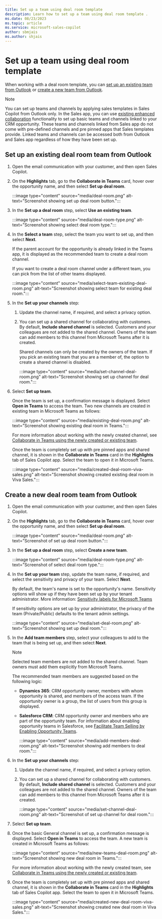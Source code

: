 ```yaml
---
title: Set up a team using deal room template 
description: Learn how to set up a team using deal room template .
ms.date: 08/23/2023
ms.topic: article
ms.service: microsoft-sales-copilot
author: sbmjais
ms.author: shjais 
---
```


# Set up a team using deal room template

When working with a deal room template, you can [set up an existing team from Outlook](#set-up-an-existing-deal-room-team-from-outlook) or [create a new team from Outlook](#create-a-new-deal-room-team-from-outlook).

> [!NOTE]
> You can set up teams and channels by applying sales templates in Sales Copilot from Outlook only. In the Sales app, you can use [existing enhanced collaboration](/dynamics365/sales/teams-integration/teams-collaboration-enhanced-experience) functionality to set up basic teams and channels linked to your CRM opportunity. These teams and channels linked from Sales app do not come with pre-defined channels and pre pinned apps that Sales templates provide. Linked teams and channels can be accessed both from Outlook and Sales app regardless of how they have been set up.

## Set up an existing deal room team from Outlook

1. Open the email communication with your customer, and then open Sales Copilot.

1. On the **Highlights** tab, go to the **Collaborate in Teams** card, hover over the opportunity name, and then select **Set up deal room**.

    :::image type="content" source="media/deal-room.png" alt-text="Screenshot showing set up deal room button.":::

1. In the **Set up a deal room** step, select **Use an existing team**.

    :::image type="content" source="media/deal-room-type.png" alt-text="Screenshot showing select deal room type.":::

1. In the **Select a team** step, select the team you want to set up, and then select **Next**.

    If the parent account for the opportunity is already linked in the Teams app, it is displayed as the recommended team to create a deal room channel.

    If you want to create a deal room channel under a different team, you can pick from the list of other teams displayed.

    :::image type="content" source="media/select-team-existing-deal-room.png" alt-text="Screenshot showing select team for existing deal room.":::

1. In the **Set up your channels** step:

    1. Update the channel name, if required, and select a privacy option.

    1. You can set up a shared channel for collaborating with customers. By default, **Include shared channel** is selected. Customers and your colleagues are not added to the shared channel. Owners of the team can add members to this channel from Microsoft Teams after it is created.

        Shared channels can only be created by the owners of the team. If you pick an existing team that you are a member of, the option to create a shared channel is disabled.

        :::image type="content" source="media/set-channel-deal-room.png" alt-text="Screenshot showing set up channel for deal room.":::

1. Select **Set up team**.

    Once the team is set up, a confirmation message is displayed. Select **Open in Teams** to access the team. Two new channels are created in existing team in Microsoft Teams as follows:

    :::image type="content" source="media/existing-deal-room.png" alt-text="Screenshot showing existing deal room in Teams.":::

    For more information about working with the newly created channel, see [Collaborate in Teams using the newly created or existing team](collaborate-teams-using-newly-created-existing-team.md).

    Once the team is completely set up with pre pinned apps and shared channel, it is shown in the **Collaborate in Teams** card in the **Highlights** tab of Sales Copilot app. Select the team to open it in Microsoft Teams.

    :::image type="content" source="media/created-deal-room-viva-sales.png" alt-text="Screenshot showing created existing deal room in Viva Sales.":::

## Create a new deal room team from Outlook

1. Open the email communication with your customer, and then open Sales Copilot.

1. On the **Highlights** tab, go to the **Collaborate in Teams** card, hover over the opportunity name, and then select **Set up deal room**.

    :::image type="content" source="media/deal-room.png" alt-text="Screenshot of set up deal room button.":::

1. In the **Set up a deal room** step, select **Create a new team**.

    :::image type="content" source="media/deal-room-type.png" alt-text="Screenshot of select deal room type.":::

1. In the **Set up your team** step, update the team name, if required, and select the sensitivity and privacy of your team. Select **Next**.

    By default, the team's name is set to the opportunity's name. Sensitivity options will show up if they have been set up by your tenant administrator. More information: [Sensitivity labels for Microsoft Teams](/microsoftteams/sensitivity-labels)

    If sensitivity options are set up by your administrator, the privacy of the team (Private/Public) defaults to the tenant admin settings.

    :::image type="content" source="media/set-deal-room.png" alt-text="Screenshot showing set up deal room.":::

1. In the **Add team members** step, select your colleagues to add to the team that is being set up, and then select **Next**.

    > [!NOTE]
    > Selected team members are not added to the shared channel. Team owners must add them explicitly from Microsoft Teams.

    The recommended team members are suggested based on the following logic:

    - **Dynamics 365**: CRM opportunity owner, members with whom opportunity is shared, and members of the access team. If the opportunity owner is a group, the list of users from this group is displayed.

    - **Salesforce CRM**: CRM opportunity owner and members who are part of the opportunity team. For information about enabling opportunity teams in Salesforce, see [Facilitate Team Selling by Enabling Opportunity Teams](https://help.salesforce.com/s/articleView?id=sf.teamselling_enabling.htm&type=5).

        :::image type="content" source="media/add-members-deal-room.png" alt-text="Screenshot showing add members to deal room.":::

1. In the **Set up your channels** step:

    1. Update the channel name, if required, and select a privacy option.

    1. You can set up a shared channel for collaborating with customers. By default, **Include shared channel** is selected. Customers and your colleagues are not added to the shared channel. Owners of the team can add members to this channel from Microsoft Teams after it is created.

        :::image type="content" source="media/set-channel-deal-room.png" alt-text="Screenshot of set up channel for deal room.":::

1. Select **Set up team**.

1. Once the basic General channel is set up, a confirmation message is displayed. Select **Open in Teams** to access the team. A new team is created in Microsoft Teams as follows:

    :::image type="content" source="media/new-teams-deal-room.png" alt-text="Screenshot showing new deal room in Teams.":::

    For more information about working with the newly created team, see [Collaborate in Teams using the newly created or existing team](collaborate-teams-using-newly-created-existing-team.md).

1. Once the team is completely set up with pre pinned apps and shared channel, it is shown in the **Collaborate in Teams** card in the **Highlights** tab of Sales Copilot app. Select the team to open it in Microsoft Teams.

    :::image type="content" source="media/created-new-deal-room-viva-sales.png" alt-text="Screenshot showing created new deal room in Viva Sales.":::